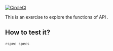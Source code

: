 

[![CircleCI](https://circleci.com/gh/andresgranizo/weather-.svg?style=shield)](https://circleci.com/gh/andresgranizo/weather-)

This is an exercise to explore the functions of API .

## How to test it?

```RB
rspec specs
```
